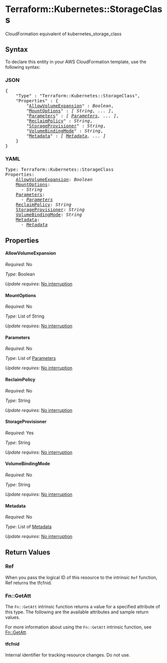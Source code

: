 # Terraform::Kubernetes::StorageClass

CloudFormation equivalent of kubernetes_storage_class

## Syntax

To declare this entity in your AWS CloudFormation template, use the following syntax:

### JSON

<pre>
{
    "Type" : "Terraform::Kubernetes::StorageClass",
    "Properties" : {
        "<a href="#allowvolumeexpansion" title="AllowVolumeExpansion">AllowVolumeExpansion</a>" : <i>Boolean</i>,
        "<a href="#mountoptions" title="MountOptions">MountOptions</a>" : <i>[ String, ... ]</i>,
        "<a href="#parameters" title="Parameters">Parameters</a>" : <i>[ <a href="parameters.md">Parameters</a>, ... ]</i>,
        "<a href="#reclaimpolicy" title="ReclaimPolicy">ReclaimPolicy</a>" : <i>String</i>,
        "<a href="#storageprovisioner" title="StorageProvisioner">StorageProvisioner</a>" : <i>String</i>,
        "<a href="#volumebindingmode" title="VolumeBindingMode">VolumeBindingMode</a>" : <i>String</i>,
        "<a href="#metadata" title="Metadata">Metadata</a>" : <i>[ <a href="metadata.md">Metadata</a>, ... ]</i>
    }
}
</pre>

### YAML

<pre>
Type: Terraform::Kubernetes::StorageClass
Properties:
    <a href="#allowvolumeexpansion" title="AllowVolumeExpansion">AllowVolumeExpansion</a>: <i>Boolean</i>
    <a href="#mountoptions" title="MountOptions">MountOptions</a>: <i>
      - String</i>
    <a href="#parameters" title="Parameters">Parameters</a>: <i>
      - <a href="parameters.md">Parameters</a></i>
    <a href="#reclaimpolicy" title="ReclaimPolicy">ReclaimPolicy</a>: <i>String</i>
    <a href="#storageprovisioner" title="StorageProvisioner">StorageProvisioner</a>: <i>String</i>
    <a href="#volumebindingmode" title="VolumeBindingMode">VolumeBindingMode</a>: <i>String</i>
    <a href="#metadata" title="Metadata">Metadata</a>: <i>
      - <a href="metadata.md">Metadata</a></i>
</pre>

## Properties

#### AllowVolumeExpansion

_Required_: No

_Type_: Boolean

_Update requires_: [No interruption](https://docs.aws.amazon.com/AWSCloudFormation/latest/UserGuide/using-cfn-updating-stacks-update-behaviors.html#update-no-interrupt)

#### MountOptions

_Required_: No

_Type_: List of String

_Update requires_: [No interruption](https://docs.aws.amazon.com/AWSCloudFormation/latest/UserGuide/using-cfn-updating-stacks-update-behaviors.html#update-no-interrupt)

#### Parameters

_Required_: No

_Type_: List of <a href="parameters.md">Parameters</a>

_Update requires_: [No interruption](https://docs.aws.amazon.com/AWSCloudFormation/latest/UserGuide/using-cfn-updating-stacks-update-behaviors.html#update-no-interrupt)

#### ReclaimPolicy

_Required_: No

_Type_: String

_Update requires_: [No interruption](https://docs.aws.amazon.com/AWSCloudFormation/latest/UserGuide/using-cfn-updating-stacks-update-behaviors.html#update-no-interrupt)

#### StorageProvisioner

_Required_: Yes

_Type_: String

_Update requires_: [No interruption](https://docs.aws.amazon.com/AWSCloudFormation/latest/UserGuide/using-cfn-updating-stacks-update-behaviors.html#update-no-interrupt)

#### VolumeBindingMode

_Required_: No

_Type_: String

_Update requires_: [No interruption](https://docs.aws.amazon.com/AWSCloudFormation/latest/UserGuide/using-cfn-updating-stacks-update-behaviors.html#update-no-interrupt)

#### Metadata

_Required_: No

_Type_: List of <a href="metadata.md">Metadata</a>

_Update requires_: [No interruption](https://docs.aws.amazon.com/AWSCloudFormation/latest/UserGuide/using-cfn-updating-stacks-update-behaviors.html#update-no-interrupt)

## Return Values

### Ref

When you pass the logical ID of this resource to the intrinsic `Ref` function, Ref returns the tfcfnid.

### Fn::GetAtt

The `Fn::GetAtt` intrinsic function returns a value for a specified attribute of this type. The following are the available attributes and sample return values.

For more information about using the `Fn::GetAtt` intrinsic function, see [Fn::GetAtt](https://docs.aws.amazon.com/AWSCloudFormation/latest/UserGuide/intrinsic-function-reference-getatt.html).

#### tfcfnid

Internal identifier for tracking resource changes. Do not use.

